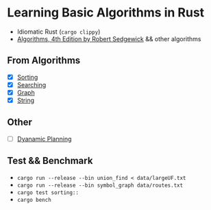 # Learning Basic Algorithms in Rust
- Idiomatic Rust (`cargo clippy`)
- [Algorithms, 4th Edition by Robert Sedgewick](https://algs4.cs.princeton.edu/) && other algorithms

## From Algorithms
  - [x] [Sorting](./src/sorting/README.md)
  - [x] [Searching](./src/searching/README.md)
  - [x] [Graph](./src/graphs/README.md)
  - [x] [String](./src/strings/README.md)

## Other
  - [ ] [Dyanamic Planning](./src/dp/../../README.md)

## Test && Benchmark
 - `cargo run --release --bin union_find < data/largeUF.txt`
 - `cargo run --release --bin symbol_graph data/routes.txt`
 - `cargo test sorting::`
 - `cargo bench`
